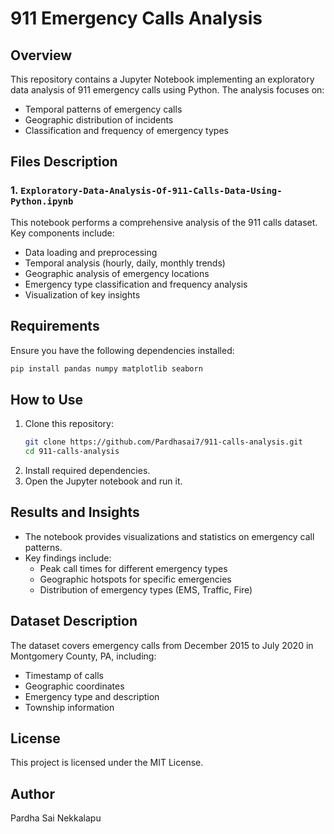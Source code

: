 # 911 Emergency Calls Analysis

## Overview

This repository contains a Jupyter Notebook implementing an exploratory data analysis of 911 emergency calls using Python. The analysis focuses on:

- Temporal patterns of emergency calls
- Geographic distribution of incidents
- Classification and frequency of emergency types

## Files Description

### 1. `Exploratory-Data-Analysis-Of-911-Calls-Data-Using-Python.ipynb`

This notebook performs a comprehensive analysis of the 911 calls dataset. Key components include:

- Data loading and preprocessing
- Temporal analysis (hourly, daily, monthly trends)
- Geographic analysis of emergency locations
- Emergency type classification and frequency analysis
- Visualization of key insights

## Requirements

Ensure you have the following dependencies installed:

```bash
pip install pandas numpy matplotlib seaborn
```

## How to Use

1. Clone this repository:
   ```bash
   git clone https://github.com/Pardhasai7/911-calls-analysis.git
   cd 911-calls-analysis
   ```
2. Install required dependencies.
3. Open the Jupyter notebook and run it.

## Results and Insights

- The notebook provides visualizations and statistics on emergency call patterns.
- Key findings include:
  - Peak call times for different emergency types
  - Geographic hotspots for specific emergencies
  - Distribution of emergency types (EMS, Traffic, Fire)

## Dataset Description

The dataset covers emergency calls from December 2015 to July 2020 in Montgomery County, PA, including:

- Timestamp of calls
- Geographic coordinates
- Emergency type and description
- Township information

## License

This project is licensed under the MIT License.

## Author

Pardha Sai Nekkalapu

